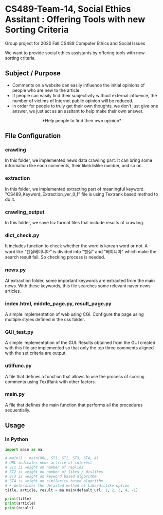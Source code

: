# CS489-Team-14, Social Ethics Assitant : Offering Tools with new Sorting Criteria
Group project for 2020 Fall CS489 Computer Ethics and Social Issues

We want to provide social ethics assistants by offering tools with new sorting criteria.

## Subject / Purpose
- Comments on a website can easily influence the initial opinions of people who are new to the article.
- If people can easily find their subjectivity without external influence, the number of victims of Internet public opinion will be reduced.
- In order for people to truly get their own thoughts, we don't just give one answer, we just act as an assitant to help make their own answer.
<center> 
  *Help people to find their own opinion*
</center>

## File Configuration
### crawling
In this folder, we implemented news data crawling part. It can bring some information like each comments, their like/dislike number, and so on.
### extraction
In this folder, we implemented extracting part of meaningful keyword. "CS489_Keyword_Extraction_ver_0_1" file is using Textrank based method to do it.
### crawling_output
In this folder, we save tsv format files that include results of crawling.
### dict_check.py
It includes function to check whether the word is korean word or not.
A word like "펜실베이니아" is divided into "펜실" and "베이니아" which make the search result fail.
So checking process is needed.
### news.py
At extraction folder, some important keywords are extracted from the main news.
With these keywords, this file searches some relevant naver news articles.
### index.html, middle_page.py, result_page.py
A simple implementation of web using CGI. Configure the page using multiple styles defined in the css folder.
### GUI_test.py
A simple implementation of the GUI. Results obtained from the GUI created with this file are implemented so that only the top three comments aligned with the set criteria are output.
### utilfunc.py
A file that defines a function that allows to use the process of scoring comments using TextRank with other factors.
### main.py
A file that defines the main function that performs all the procedures sequentially.

## Usage
### In Python
```python
import main as ma

# main() : main(URL, ST1, ST2, ST3, ST4, k)
# URL indicates news article of interest
# ST1 is weight on number of replies
# ST2 is weight on number of likes / dislikes
# ST3 is weight on keyword based algorithm
# ST4 is weight on similarity based algorithm
# k determines the detailed method of Like/dislike option
title, article, result = ma.main(default_url, 1, 2, 3, 4, -1)

print(title)
print(article)
print(result)
```
